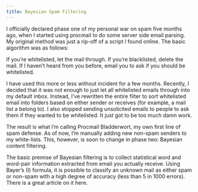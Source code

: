 ```yaml
---
title: Bayesian Spam Filtering
---
```


I officially declared phase one of my personal war on spam five months ago, when I started using procmail to do some server side email parsing. My original method was just a rip-off of a script I found online. The basic algorithm was as follows:

If you’re whitelisted, let the mail through.
If you’re blacklisted, delete the mail.
If I haven’t heard from you before, email you to ask if you should be whitelisted.

I have used this more or less without incident for a few months. Recently, I decided that it was not enough to just let all whitelisted emails through into my default inbox. Instead, I’ve rewritten the entire filter to sort whitelisted email into folders based on either sender or receives (for example, a mail list a belong to). I also stopped sending unsolicited emails to people to ask them if they wanted to be whitelisted. It just got to be too much damn work.

The result is what I’m calling Procmail Bladderwort, my own first line of spam defense. As of now, I’m manually adding new non-spam senders to my white-lists. This, however, is soon to change in phase two: Bayesian content filtering.

The basic premise of Bayesian filtering is to collect statistical word and word-pair information extracted from email you actually receive. Using Bayer’s (I) formula, it is possible to classify an unknown mail as either spam or non-spam with a high degree of accuracy (less than 5 in 1000 errors). There is a great article on it here.

